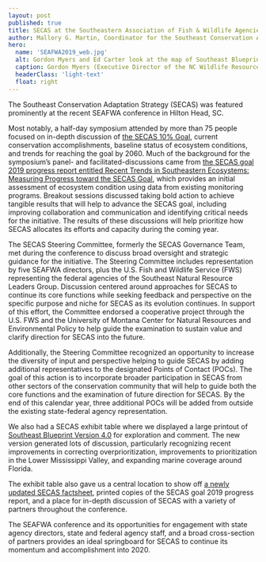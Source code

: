 ```yaml
---
layout: post
published: true
title: SECAS at the Southeastern Association of Fish & Wildlife Agencies (SEAFWA)
author: Mallory G. Martin, Coordinator for the Southeast Conservation Adaptation Strategy
hero:
  name: 'SEAFWA2019_web.jpg'
  alt: Gordon Myers and Ed Carter look at the map of Southeast Blueprint 4.0 at the SECAS exhibit booth.
  caption: Gordon Myers (Executive Director of the NC Wildlife Resources Commission) and Ed Carter (Executive Director of the TN Wildlife Resources Agency) review the draft of Southeast Blueprint 4.0..
  headerClass: 'light-text'
  float: right
---
```

The Southeast Conservation Adaptation Strategy (SECAS) was featured prominently at the recent SEAFWA conference in Hilton Head, SC.

Most notably, a half-day symposium attended by more than 75 people focused on in-depth discussion of [the SECAS 10% Goal](http://secassoutheast.org/our-goal), current conservation accomplishments, baseline status of ecosystem conditions, and trends for reaching the goal by 2060. Much of the background for the symposium’s panel- and facilitated-discussions came from [the SECAS goal 2019 progress report entitled Recent Trends in Southeastern Ecosystems: Measuring Progress toward the SECAS Goal](http://secassoutheast.org/pdf/SECAS-goal-report-2019.pdf), which provides an initial assessment of ecosystem condition using data from existing monitoring programs. Breakout sessions discussed taking bold action to achieve tangible results that will help to advance the SECAS goal, including improving collaboration and communication and identifying critical needs for the initiative. The results of these discussions will help prioritize how SECAS allocates its efforts and capacity during the coming year.<!--more-->

The SECAS Steering Committee, formerly the SECAS Governance Team, met during the conference to discuss broad oversight and strategic guidance for the initiative. The Steering Committee includes representation by five SEAFWA directors, plus the U.S. Fish and Wildlife Service (FWS) representing the federal agencies of the Southeast Natural Resource Leaders Group. Discussion centered around approaches for SECAS to continue its core functions while seeking feedback and perspective on the specific purpose and niche for SECAS as its evolution continues. In support of this effort, the Committee endorsed a cooperative project through the U.S. FWS and the University of Montana Center for Natural Resources and Environmental Policy to help guide the examination to sustain value and clarify direction for SECAS into the future.

Additionally, the Steering Committee recognized an opportunity to increase the diversity of input and perspective helping to guide SECAS by adding additional representatives to the designated Points of Contact (POCs). The goal of this action is to incorporate broader participation in SECAS from other sectors of the conservation community that will help to guide both the core functions and the examination of future direction for SECAS. By the end of this calendar year, three additional POCs will be added from outside the existing state-federal agency representation.

We also had a SECAS exhibit table where we displayed a large printout of [Southeast Blueprint Version 4.0](http://secassoutheast.org/blueprint) for exploration and comment. The new version generated lots of discussion, particularly recognizing recent improvements in correcting overprioritization, improvements to prioritization in the Lower Mississippi Valley, and expanding marine coverage around Florida.

The exhibit table also gave us a central location to show off [a newly updated SECAS factsheet](http://secassoutheast.org/pdf/SECASFactsheet_2019_web.pdf), printed copies of the SECAS goal 2019 progress report, and a place for in-depth discussion of SECAS with a variety of partners throughout the conference.

The SEAFWA conference and its opportunities for engagement with state agency directors, state and federal agency staff, and a broad cross-section of partners provides an ideal springboard for SECAS to continue its momentum and accomplishment into 2020.
